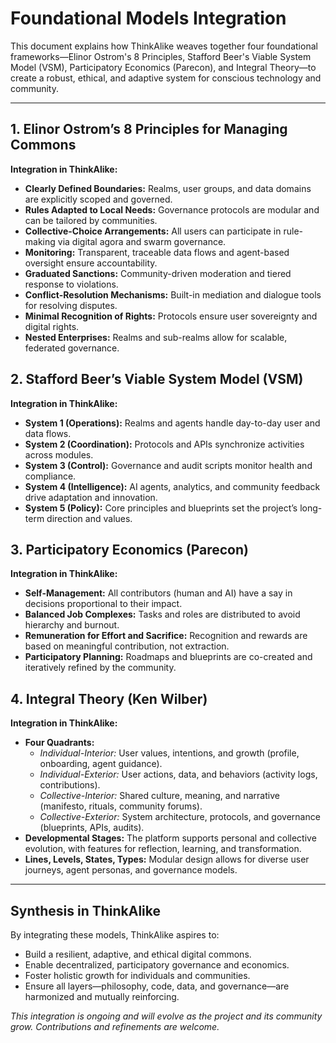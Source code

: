 # Foundational Models Integration

This document explains how ThinkAlike weaves together four foundational frameworks—Elinor Ostrom's 8 Principles, Stafford Beer's Viable System Model (VSM), Participatory Economics (Parecon), and Integral Theory—to create a robust, ethical, and adaptive system for conscious technology and community.

---

## 1. Elinor Ostrom’s 8 Principles for Managing Commons

**Integration in ThinkAlike:**
- **Clearly Defined Boundaries:** Realms, user groups, and data domains are explicitly scoped and governed.
- **Rules Adapted to Local Needs:** Governance protocols are modular and can be tailored by communities.
- **Collective-Choice Arrangements:** All users can participate in rule-making via digital agora and swarm governance.
- **Monitoring:** Transparent, traceable data flows and agent-based oversight ensure accountability.
- **Graduated Sanctions:** Community-driven moderation and tiered response to violations.
- **Conflict-Resolution Mechanisms:** Built-in mediation and dialogue tools for resolving disputes.
- **Minimal Recognition of Rights:** Protocols ensure user sovereignty and digital rights.
- **Nested Enterprises:** Realms and sub-realms allow for scalable, federated governance.

## 2. Stafford Beer’s Viable System Model (VSM)

**Integration in ThinkAlike:**
- **System 1 (Operations):** Realms and agents handle day-to-day user and data flows.
- **System 2 (Coordination):** Protocols and APIs synchronize activities across modules.
- **System 3 (Control):** Governance and audit scripts monitor health and compliance.
- **System 4 (Intelligence):** AI agents, analytics, and community feedback drive adaptation and innovation.
- **System 5 (Policy):** Core principles and blueprints set the project’s long-term direction and values.

## 3. Participatory Economics (Parecon)

**Integration in ThinkAlike:**
- **Self-Management:** All contributors (human and AI) have a say in decisions proportional to their impact.
- **Balanced Job Complexes:** Tasks and roles are distributed to avoid hierarchy and burnout.
- **Remuneration for Effort and Sacrifice:** Recognition and rewards are based on meaningful contribution, not extraction.
- **Participatory Planning:** Roadmaps and blueprints are co-created and iteratively refined by the community.

## 4. Integral Theory (Ken Wilber)

**Integration in ThinkAlike:**
- **Four Quadrants:**
    - *Individual-Interior:* User values, intentions, and growth (profile, onboarding, agent guidance).
    - *Individual-Exterior:* User actions, data, and behaviors (activity logs, contributions).
    - *Collective-Interior:* Shared culture, meaning, and narrative (manifesto, rituals, community forums).
    - *Collective-Exterior:* System architecture, protocols, and governance (blueprints, APIs, audits).
- **Developmental Stages:** The platform supports personal and collective evolution, with features for reflection, learning, and transformation.
- **Lines, Levels, States, Types:** Modular design allows for diverse user journeys, agent personas, and governance models.

---

## Synthesis in ThinkAlike

By integrating these models, ThinkAlike aspires to:
- Build a resilient, adaptive, and ethical digital commons.
- Enable decentralized, participatory governance and economics.
- Foster holistic growth for individuals and communities.
- Ensure all layers—philosophy, code, data, and governance—are harmonized and mutually reinforcing.

*This integration is ongoing and will evolve as the project and its community grow. Contributions and refinements are welcome.*
